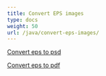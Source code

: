 ```yaml
---
title: Convert EPS images
type: docs
weight: 50
url: /java/convert-eps-images/
---
```


[Convert eps to psd](/imaging/java/convert-eps-to-psd/)

[Convert eps to pdf](/imaging/java/convert-eps-to-pdf/)
